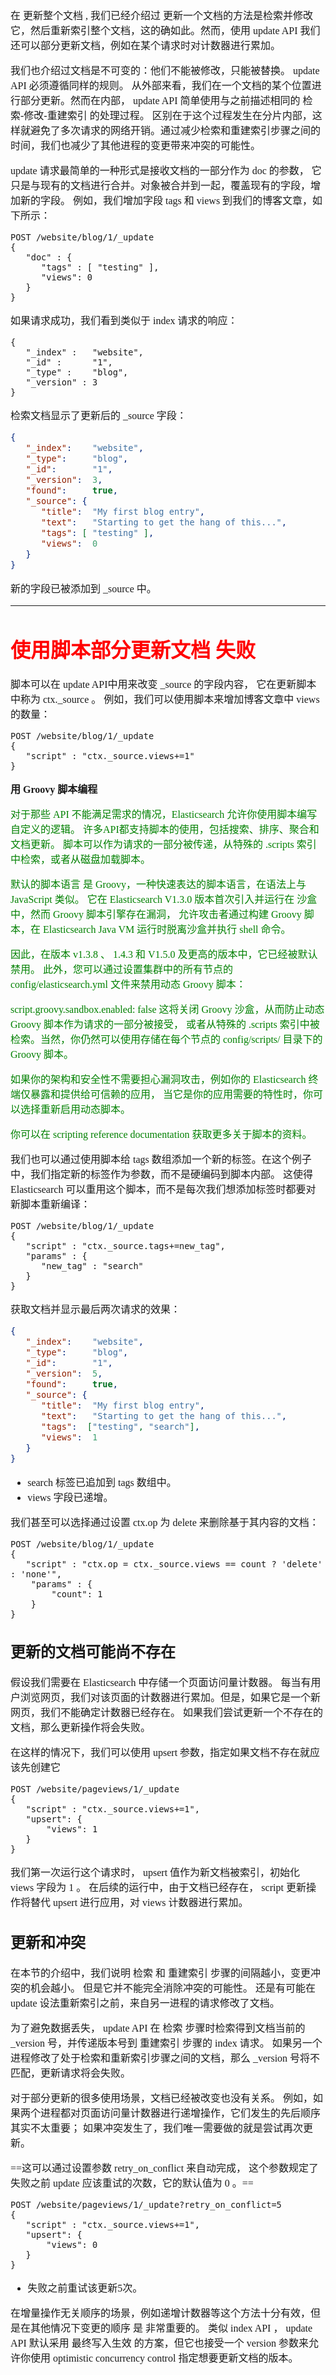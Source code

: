 <font face="SimSun" size=3>

在 更新整个文档 , 我们已经介绍过 更新一个文档的方法是检索并修改它，然后重新索引整个文档，这的确如此。然而，使用 update API 我们还可以部分更新文档，例如在某个请求时对计数器进行累加。

我们也介绍过文档是不可变的：他们不能被修改，只能被替换。 update API 必须遵循同样的规则。 从外部来看，我们在一个文档的某个位置进行部分更新。然而在内部， update API 简单使用与之前描述相同的 检索-修改-重建索引 的处理过程。 区别在于这个过程发生在分片内部，这样就避免了多次请求的网络开销。通过减少检索和重建索引步骤之间的时间，我们也减少了其他进程的变更带来冲突的可能性。

update 请求最简单的一种形式是接收文档的一部分作为 doc 的参数， 它只是与现有的文档进行合并。对象被合并到一起，覆盖现有的字段，增加新的字段。 例如，我们增加字段 tags 和 views 到我们的博客文章，如下所示：

~~~
POST /website/blog/1/_update
{
   "doc" : {
      "tags" : [ "testing" ],
      "views": 0
   }
}
~~~

如果请求成功，我们看到类似于 index 请求的响应：

~~~
{
   "_index" :   "website",
   "_id" :      "1",
   "_type" :    "blog",
   "_version" : 3
}
~~~

检索文档显示了更新后的 _source 字段：

~~~json
{
   "_index":    "website",
   "_type":     "blog",
   "_id":       "1",
   "_version":  3,
   "found":     true,
   "_source": {
      "title":  "My first blog entry",
      "text":   "Starting to get the hang of this...",
      "tags": [ "testing" ], 
      "views":  0 
   }
}
~~~

新的字段已被添加到 _source 中。

---

# <font color="red">使用脚本部分更新文档 失败</font>

脚本可以在 update API中用来改变 _source 的字段内容， 它在更新脚本中称为 ctx._source 。 例如，我们可以使用脚本来增加博客文章中 views 的数量：

~~~
POST /website/blog/1/_update
{
   "script" : "ctx._source.views+=1"
}
~~~

**用 Groovy 脚本编程**

<font color="green">对于那些 API 不能满足需求的情况，Elasticsearch 允许你使用脚本编写自定义的逻辑。 许多API都支持脚本的使用，包括搜索、排序、聚合和文档更新。 脚本可以作为请求的一部分被传递，从特殊的 .scripts 索引中检索，或者从磁盘加载脚本。

默认的脚本语言 是 Groovy，一种快速表达的脚本语言，在语法上与 JavaScript 类似。 它在 Elasticsearch V1.3.0 版本首次引入并运行在 沙盒 中，然而 Groovy 脚本引擎存在漏洞， 允许攻击者通过构建 Groovy 脚本，在 Elasticsearch Java VM 运行时脱离沙盒并执行 shell 命令。

因此，在版本 v1.3.8 、 1.4.3 和 V1.5.0 及更高的版本中，它已经被默认禁用。 此外，您可以通过设置集群中的所有节点的 config/elasticsearch.yml 文件来禁用动态 Groovy 脚本：

script.groovy.sandbox.enabled: false
这将关闭 Groovy 沙盒，从而防止动态 Groovy 脚本作为请求的一部分被接受， 或者从特殊的 .scripts 索引中被检索。当然，你仍然可以使用存储在每个节点的 config/scripts/ 目录下的 Groovy 脚本。

如果你的架构和安全性不需要担心漏洞攻击，例如你的 Elasticsearch 终端仅暴露和提供给可信赖的应用， 当它是你的应用需要的特性时，你可以选择重新启用动态脚本。

你可以在 scripting reference documentation 获取更多关于脚本的资料。</font>

我们也可以通过使用脚本给 tags 数组添加一个新的标签。在这个例子中，我们指定新的标签作为参数，而不是硬编码到脚本内部。 这使得 Elasticsearch 可以重用这个脚本，而不是每次我们想添加标签时都要对新脚本重新编译：

~~~
POST /website/blog/1/_update
{
   "script" : "ctx._source.tags+=new_tag",
   "params" : {
      "new_tag" : "search"
   }
}
~~~

获取文档并显示最后两次请求的效果：

~~~json
{
   "_index":    "website",
   "_type":     "blog",
   "_id":       "1",
   "_version":  5,
   "found":     true,
   "_source": {
      "title":  "My first blog entry",
      "text":   "Starting to get the hang of this...",
      "tags":  ["testing", "search"], 
      "views":  1 
   }
}
~~~

- search 标签已追加到 tags 数组中。
- views 字段已递增。

我们甚至可以选择通过设置 ctx.op 为 delete 来删除基于其内容的文档：

~~~
POST /website/blog/1/_update
{
   "script" : "ctx.op = ctx._source.views == count ? 'delete' : 'none'",
    "params" : {
        "count": 1
    }
}
~~~

## 更新的文档可能尚不存在

假设我们需要在 Elasticsearch 中存储一个页面访问量计数器。 每当有用户浏览网页，我们对该页面的计数器进行累加。但是，如果它是一个新网页，我们不能确定计数器已经存在。 如果我们尝试更新一个不存在的文档，那么更新操作将会失败。

在这样的情况下，我们可以使用 upsert 参数，指定如果文档不存在就应该先创建它

~~~
POST /website/pageviews/1/_update
{
   "script" : "ctx._source.views+=1",
   "upsert": {
       "views": 1
   }
}
~~~

我们第一次运行这个请求时， upsert 值作为新文档被索引，初始化 views 字段为 1 。 在后续的运行中，由于文档已经存在， script 更新操作将替代 upsert 进行应用，对 views 计数器进行累加。

## 更新和冲突

在本节的介绍中，我们说明 检索 和 重建索引 步骤的间隔越小，变更冲突的机会越小。 但是它并不能完全消除冲突的可能性。 还是有可能在 update 设法重新索引之前，来自另一进程的请求修改了文档。

为了避免数据丢失， update API 在 检索 步骤时检索得到文档当前的 _version 号，并传递版本号到 重建索引 步骤的 index 请求。 如果另一个进程修改了处于检索和重新索引步骤之间的文档，那么 _version 号将不匹配，更新请求将会失败。

对于部分更新的很多使用场景，文档已经被改变也没有关系。 例如，如果两个进程都对页面访问量计数器进行递增操作，它们发生的先后顺序其实不太重要； 如果冲突发生了，我们唯一需要做的就是尝试再次更新。

==这可以通过设置参数 retry_on_conflict 来自动完成， 这个参数规定了失败之前 update 应该重试的次数，它的默认值为 0 。==

~~~
POST /website/pageviews/1/_update?retry_on_conflict=5 
{
   "script" : "ctx._source.views+=1",
   "upsert": {
       "views": 0
   }
}
~~~

- 失败之前重试该更新5次。

在增量操作无关顺序的场景，例如递增计数器等这个方法十分有效，但是在其他情况下变更的顺序 是 非常重要的。 类似 index API ， update API 默认采用 最终写入生效 的方案，但它也接受一个 version 参数来允许你使用 optimistic concurrency control 指定想要更新文档的版本。

</font>